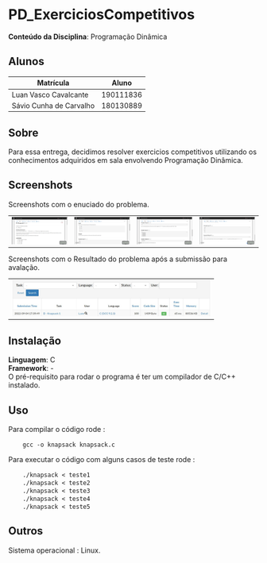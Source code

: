
# PD_ExerciciosCompetitivos


**Conteúdo da Disciplina**: Programação Dinâmica <br>



## Alunos
|Matrícula | Aluno |
| -- | -- |
Luan Vasco Cavalcante | 190111836
Sávio Cunha de Carvalho | 180130889

## Sobre 
Para essa entrega, decidimos resolver exercicios competitivos utilizando os conhecimentos adquiridos em sala envolvendo Programação Dinâmica. 




## Screenshots
Screenshots com o enuciado do problema.

<table>  <tr>
        <td><img src="/Imagem/img1.png" width="250"></td>
        <td><img src="/Imagem/img2.png" width="250"></td>
        <td><img src="/Imagem/img3.png" width="250"></td>
        <td><img src="/Imagem/img4.png" width="250"></td>
    </tr>
</table>
  

Screenshots com o Resultado do problema após a submissão para avalação.

<table>  <tr>
<td><img src="/Imagem/Resultado.jpg" width="400"></td>
    </tr>
</table>
  

## Instalação 
**Linguagem**: C<br>
**Framework**: -<br>
O pré-requisito para rodar o programa é ter um compilador de C/C++ instalado.

## Uso 
Para compilar o código rode :
        
        gcc -o knapsack knapsack.c 

Para executar o código com alguns casos de teste rode : 
        
        ./knapsack < teste1
        ./knapsack < teste2
        ./knapsack < teste3
        ./knapsack < teste4
        ./knapsack < teste5
        
## Outros
Sistema operacional : Linux.



